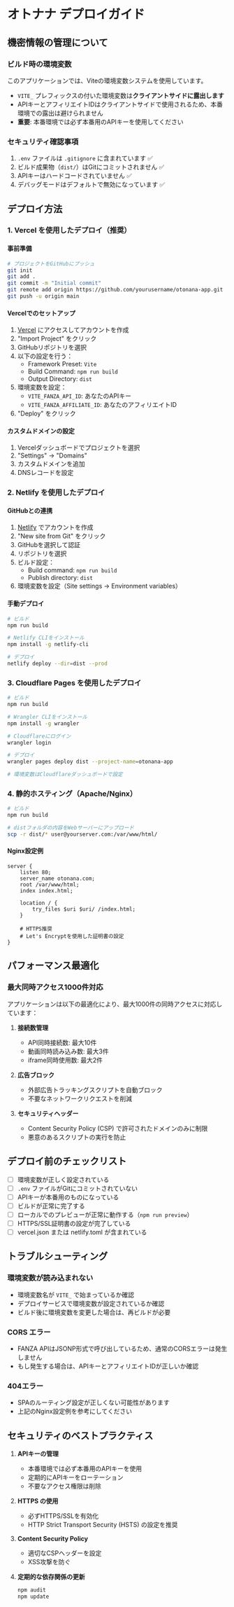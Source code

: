 # オトナナ デプロイガイド

## 機密情報の管理について

### ビルド時の環境変数

このアプリケーションでは、Viteの環境変数システムを使用しています。
- `VITE_` プレフィックスの付いた環境変数は**クライアントサイドに露出します**
- APIキーとアフィリエイトIDはクライアントサイドで使用されるため、本番環境での露出は避けられません
- **重要**: 本番環境では必ず本番用のAPIキーを使用してください

### セキュリティ確認事項

1. `.env` ファイルは `.gitignore` に含まれています ✅
2. ビルド成果物（`dist/`）はGitにコミットされません ✅
3. APIキーはハードコードされていません ✅
4. デバッグモードはデフォルトで無効になっています ✅

## デプロイ方法

### 1. Vercel を使用したデプロイ（推奨）

#### 事前準備
```bash
# プロジェクトをGitHubにプッシュ
git init
git add .
git commit -m "Initial commit"
git remote add origin https://github.com/yourusername/otonana-app.git
git push -u origin main
```

#### Vercelでのセットアップ

1. [Vercel](https://vercel.com) にアクセスしてアカウントを作成
2. "Import Project" をクリック
3. GitHubリポジトリを選択
4. 以下の設定を行う：
   - Framework Preset: `Vite`
   - Build Command: `npm run build`
   - Output Directory: `dist`
5. 環境変数を設定：
   - `VITE_FANZA_API_ID`: あなたのAPIキー
   - `VITE_FANZA_AFFILIATE_ID`: あなたのアフィリエイトID
6. "Deploy" をクリック

#### カスタムドメインの設定
1. Vercelダッシュボードでプロジェクトを選択
2. "Settings" → "Domains"
3. カスタムドメインを追加
4. DNSレコードを設定

### 2. Netlify を使用したデプロイ

#### GitHubとの連携
1. [Netlify](https://www.netlify.com) でアカウントを作成
2. "New site from Git" をクリック
3. GitHubを選択して認証
4. リポジトリを選択
5. ビルド設定：
   - Build command: `npm run build`
   - Publish directory: `dist`
6. 環境変数を設定（Site settings → Environment variables）

#### 手動デプロイ
```bash
# ビルド
npm run build

# Netlify CLIをインストール
npm install -g netlify-cli

# デプロイ
netlify deploy --dir=dist --prod
```

### 3. Cloudflare Pages を使用したデプロイ

```bash
# ビルド
npm run build

# Wrangler CLIをインストール
npm install -g wrangler

# Cloudflareにログイン
wrangler login

# デプロイ
wrangler pages deploy dist --project-name=otonana-app

# 環境変数はCloudflareダッシュボードで設定
```

### 4. 静的ホスティング（Apache/Nginx）

```bash
# ビルド
npm run build

# distフォルダの内容をWebサーバーにアップロード
scp -r dist/* user@yourserver.com:/var/www/html/
```

#### Nginx設定例
```nginx
server {
    listen 80;
    server_name otonana.com;
    root /var/www/html;
    index index.html;

    location / {
        try_files $uri $uri/ /index.html;
    }

    # HTTPS推奨
    # Let's Encryptを使用した証明書の設定
}
```

## パフォーマンス最適化

### 最大同時アクセス1000件対応

アプリケーションは以下の最適化により、最大1000件の同時アクセスに対応しています：

1. **接続数管理**
   - API同時接続数: 最大10件
   - 動画同時読み込み数: 最大3件
   - iframe同時使用数: 最大2件

2. **広告ブロック**
   - 外部広告トラッキングスクリプトを自動ブロック
   - 不要なネットワークリクエストを削減

3. **セキュリティヘッダー**
   - Content Security Policy (CSP) で許可されたドメインのみに制限
   - 悪意のあるスクリプトの実行を防止

## デプロイ前のチェックリスト

- [ ] 環境変数が正しく設定されている
- [ ] `.env` ファイルがGitにコミットされていない
- [ ] APIキーが本番用のものになっている
- [ ] ビルドが正常に完了する
- [ ] ローカルでのプレビューが正常に動作する（`npm run preview`）
- [ ] HTTPS/SSL証明書の設定が完了している
- [ ] vercel.json または netlify.toml が含まれている

## トラブルシューティング

### 環境変数が読み込まれない
- 環境変数名が `VITE_` で始まっているか確認
- デプロイサービスで環境変数が設定されているか確認
- ビルド後に環境変数を変更した場合は、再ビルドが必要

### CORS エラー
- FANZA APIはJSONP形式で呼び出しているため、通常のCORSエラーは発生しません
- もし発生する場合は、APIキーとアフィリエイトIDが正しいか確認

### 404エラー
- SPAのルーティング設定が正しくない可能性があります
- 上記のNginx設定例を参考にしてください

## セキュリティのベストプラクティス

1. **APIキーの管理**
   - 本番環境では必ず本番用のAPIキーを使用
   - 定期的にAPIキーをローテーション
   - 不要なアクセス権限は削除

2. **HTTPS の使用**
   - 必ずHTTPS/SSLを有効化
   - HTTP Strict Transport Security (HSTS) の設定を推奨

3. **Content Security Policy**
   - 適切なCSPヘッダーを設定
   - XSS攻撃を防ぐ

4. **定期的な依存関係の更新**
   ```bash
   npm audit
   npm update
   ```